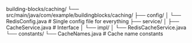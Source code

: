 building-blocks/caching/
└── src/main/java/com/example/buildingblocks/caching/
├── config/
│   └── RedisConfig.java       # Single config file for everything
├── service/
│   ├── CacheService.java      # Interface
│   └── impl/
│       └── RedisCacheService.java
└── constants/
└── CacheNames.java        # Cache name constants